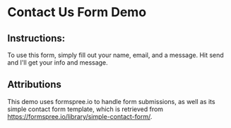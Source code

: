 # Contact Us Form Demo

## Instructions:
To use this form, simply fill out your name, email, and a message. Hit send and I'll get your info and message.

## Attributions
This demo uses formspree.io to handle form submissions, as well as its simple contact form template, which is retrieved from https://formspree.io/library/simple-contact-form/.